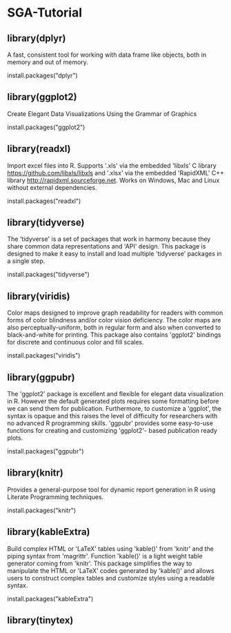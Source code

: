 # SGA-Tutorial

## library(dplyr)

A fast, consistent tool for working with data frame like objects, both in memory and out of memory.

install.packages("dplyr")

## library(ggplot2)

Create Elegant Data Visualizations Using the Grammar of Graphics

install.packages("ggplot2")

## library(readxl)

Import excel files into R. Supports '.xls' via the embedded
'libxls' C library <https://github.com/libxls/libxls> and '.xlsx' via
the embedded 'RapidXML' C++ library <http://rapidxml.sourceforge.net>.
Works on Windows, Mac and Linux without external dependencies.

install.packages("readxl")

## library(tidyverse)

The 'tidyverse' is a set of packages that work in harmony because they share common data representations and 'API' design. This package is designed to make it easy to install and load multiple 'tidyverse' packages in a single step. 

install.packages("tidyverse")

## library(viridis)

Color maps designed to improve graph readability for readers with common forms of color blindness and/or color vision deficiency. The color maps are also perceptually-uniform, both in regular form and also when converted to black-and-white for printing. This package also contains 'ggplot2' bindings for discrete and continuous color and fill scales.

install.packages("viridis")

## library(ggpubr)

The 'ggplot2' package is excellent and flexible for elegant data visualization in R. However the default generated plots requires some formatting before we can send them for publication. Furthermore, to customize a 'ggplot', the syntax is opaque and this raises the level of difficulty for researchers with no advanced R programming skills. 'ggpubr' provides some easy-to-use functions for creating and customizing 'ggplot2'- based publication ready plots.

install.packages("ggpubr")

## library(knitr)

Provides a general-purpose tool for dynamic report generation in R using Literate Programming techniques.

install.packages("knitr")

## library(kableExtra)

Build complex HTML or 'LaTeX' tables using 'kable()' from 'knitr' and the piping syntax from 'magrittr'. Function 'kable()' is a light weight table generator coming from 'knitr'. This package simplifies the way to manipulate the HTML or 'LaTeX' codes generated by 'kable()' and allows users to construct complex tables and customize styles using a readable syntax.

install.packages("kableExtra")

## library(tinytex)